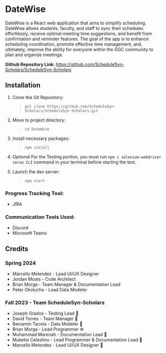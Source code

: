 # **DateWise**
DateWise is a React web application that aims to simplify scheduling. DateWise allows students, faculty, and staff to sync their schedules effortlessly, receive optimal meeting time suggestions, and benefit from confirmation and reminder features. The goal of the app is to enhance scheduling coordination, promote effective time management, and, ultimately, improve the ability for everyone within the GGC community to plan and organize meetings.

**Github Repository Link:** https://github.com/ScheduleSyn-Scholars/ScheduleSyn-Scholars

## Installation
1. Clone the Git Repository:
    >`git clone https://github.com/ScheduleSyn-Scholars/ScheduleSyn-Scholars.git`
    
2. Move to project directory:
    >`cd DateWise` 

3. Install necessary packages:
    >`npm install`
   
4. *Optional* For the Testing portion, you must run `npm i selenium-webdriver serve CLI` command in your terminal before starting the test.
   
5. Launch the dev server:
   > `npm start`

### **Progress Tracking Tool:** 
- JIRA

### **Communication Tools Used:**
- Discord
- Microsoft Teams

## Credits
### Spring 2024
- Marcello Melendez - Lead UI/UX Designer
- Jordan Moats - Code Architect
- Brian Morga - Team Manager & Documentation Lead
- Peter Okolucha - Lead Data Modeler

### Fall 2023 - Team ScheduleSyn-Scholars 
- Joseph Grados - Testing Lead 🎲
- David Torres - Team Manager 🌱
- Beniamin Tacota - Data Modeler 💾
- Brian Morga - Lead Programmer ⚙️
- Muhammad Marenah - Documentation Lead 📃
- Muketoi Celestino - Lead Programmer & Documentation Lead 🔬
- Marcello Melendez -  Lead UI/UX Designer 🎨
